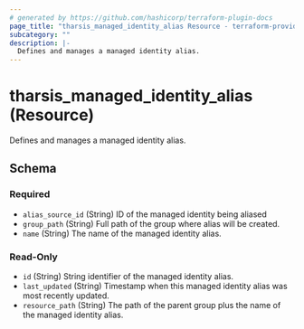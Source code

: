 ```yaml
---
# generated by https://github.com/hashicorp/terraform-plugin-docs
page_title: "tharsis_managed_identity_alias Resource - terraform-provider-tharsis"
subcategory: ""
description: |-
  Defines and manages a managed identity alias.
---
```


# tharsis_managed_identity_alias (Resource)

Defines and manages a managed identity alias.



<!-- schema generated by tfplugindocs -->
## Schema

### Required

- `alias_source_id` (String) ID of the managed identity being aliased
- `group_path` (String) Full path of the group where alias will be created.
- `name` (String) The name of the managed identity alias.

### Read-Only

- `id` (String) String identifier of the managed identity alias.
- `last_updated` (String) Timestamp when this managed identity alias was most recently updated.
- `resource_path` (String) The path of the parent group plus the name of the managed identity alias.
